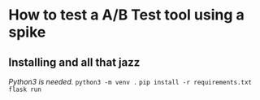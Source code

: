 # How to test a A/B Test tool using a spike
## Installing and all that jazz
_Python3 is needed._
`python3 -m venv .`
`pip install -r requirements.txt`
`flask run`
